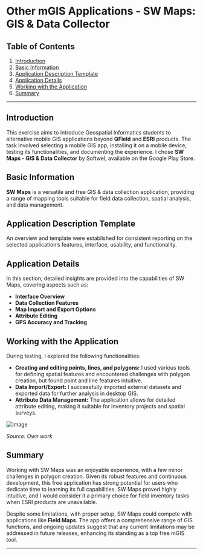 # Other mGIS Applications - SW Maps: GIS & Data Collector

## Table of Contents
1. [Introduction](#introduction)
2. [Basic Information](#basic-information)
3. [Application Description Template](#application-description-template)
4. [Application Details](#application-details)
5. [Working with the Application](#working-with-the-application)
6. [Summary](#summary)

---

## Introduction
This exercise aims to introduce Geospatial Informatics students to alternative mobile GIS applications beyond **QField** and **ESRI** products. The task involved selecting a mobile GIS app, installing it on a mobile device, testing its functionalities, and documenting the experience. I chose **SW Maps - GIS & Data Collector** by Softwel, available on the Google Play Store.

## Basic Information
**SW Maps** is a versatile and free GIS & data collection application, providing a range of mapping tools suitable for field data collection, spatial analysis, and data management. 

## Application Description Template
An overview and template were established for consistent reporting on the selected application’s features, interface, usability, and functionality.

## Application Details
In this section, detailed insights are provided into the capabilities of SW Maps, covering aspects such as:
- **Interface Overview**
- **Data Collection Features**
- **Map Import and Export Options**
- **Attribute Editing**
- **GPS Accuracy and Tracking**

## Working with the Application
During testing, I explored the following functionalities:
- **Creating and editing points, lines, and polygons:** I used various tools for defining spatial features and encountered challenges with polygon creation, but found point and line features intuitive.
- **Data Import/Export:** I successfully imported external datasets and exported data for further analysis in desktop GIS.
- **Attribute Data Management:** The application allows for detailed attribute editing, making it suitable for inventory projects and spatial surveys.

![image](https://github.com/user-attachments/assets/16d843ce-23fa-4316-9bf5-e30b9c706b08)

*Source: Own work*

## Summary
Working with SW Maps was an enjoyable experience, with a few minor challenges in polygon creation. Given its robust features and continuous development, this free application has strong potential for users who dedicate time to learning its full capabilities. SW Maps proved highly intuitive, and I would consider it a primary choice for field inventory tasks when ESRI products are unavailable.

Despite some limitations, with proper setup, SW Maps could compete with applications like **Field Maps**. The app offers a comprehensive range of GIS functions, and ongoing updates suggest that any current limitations may be addressed in future releases, enhancing its standing as a top free mGIS tool.

--- 
